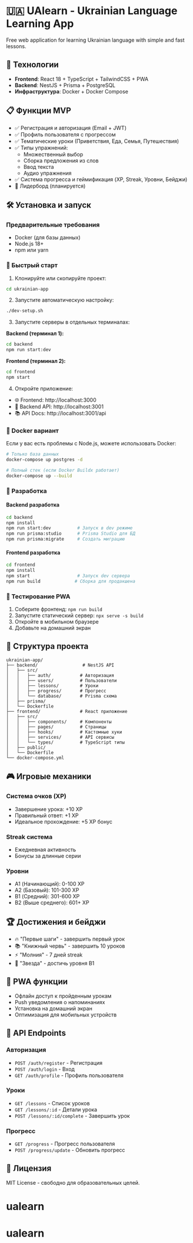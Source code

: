 # 🇺🇦 UAlearn - Ukrainian Language Learning App

Free web application for learning Ukrainian language with simple and fast lessons.

## 🚀 Технологии

- **Frontend**: React 18 + TypeScript + TailwindCSS + PWA
- **Backend**: NestJS + Prisma + PostgreSQL
- **Инфраструктура**: Docker + Docker Compose

## 📋 Функции MVP

- ✅ Регистрация и авторизация (Email + JWT)
- ✅ Профиль пользователя с прогрессом
- ✅ Тематические уроки (Приветствия, Еда, Семья, Путешествия)
- ✅ Типы упражнений:
  - Множественный выбор
  - Сборка предложения из слов
  - Ввод текста
  - Аудио упражнения
- ✅ Система прогресса и геймификация (XP, Streak, Уровни, Бейджи)
- 🔄 Лидерборд (планируется)

## 🛠 Установка и запуск

### Предварительные требования
- Docker (для базы данных)
- Node.js 18+ 
- npm или yarn

### 🚀 Быстрый старт

1. Клонируйте или скопируйте проект:
```bash
cd ukrainian-app
```

2. Запустите автоматическую настройку:
```bash
./dev-setup.sh
```

3. Запустите серверы в отдельных терминалах:

**Backend (терминал 1):**
```bash
cd backend
npm run start:dev
```

**Frontend (терминал 2):**
```bash
cd frontend
npm start
```

4. Откройте приложение:
- 🌐 Frontend: http://localhost:3000
- 🔧 Backend API: http://localhost:3001
- 📚 API Docs: http://localhost:3001/api

### 🐳 Docker вариант

Если у вас есть проблемы с Node.js, можете использовать Docker:

```bash
# Только база данных
docker-compose up postgres -d

# Полный стек (если Docker Buildx работает)
docker-compose up --build
```

### 🔧 Разработка

#### Backend разработка
```bash
cd backend
npm install
npm run start:dev          # Запуск в dev режиме
npm run prisma:studio      # Prisma Studio для БД
npm run prisma:migrate     # Создать миграцию
```

#### Frontend разработка
```bash
cd frontend
npm install
npm start                  # Запуск dev сервера
npm run build             # Сборка для продакшена
```

### 📱 Тестирование PWA

1. Соберите фронтенд: `npm run build`
2. Запустите статический сервер: `npx serve -s build`
3. Откройте в мобильном браузере
4. Добавьте на домашний экран

## 📁 Структура проекта

```
ukrainian-app/
├── backend/                 # NestJS API
│   ├── src/
│   │   ├── auth/           # Авторизация
│   │   ├── users/          # Пользователи
│   │   ├── lessons/        # Уроки
│   │   ├── progress/       # Прогресс
│   │   └── database/       # Prisma схема
│   ├── prisma/
│   └── Dockerfile
├── frontend/               # React приложение
│   ├── src/
│   │   ├── components/     # Компоненты
│   │   ├── pages/          # Страницы
│   │   ├── hooks/          # Кастомные хуки
│   │   ├── services/       # API сервисы
│   │   └── types/          # TypeScript типы
│   ├── public/
│   └── Dockerfile
└── docker-compose.yml
```

## 🎮 Игровые механики

### Система очков (XP)
- Завершение урока: +10 XP
- Правильный ответ: +1 XP
- Идеальное прохождение: +5 XP бонус

### Streak система
- Ежедневная активность
- Бонусы за длинные серии

### Уровни
- A1 (Начинающий): 0-100 XP
- A2 (Базовый): 101-300 XP
- B1 (Средний): 301-600 XP
- B2 (Выше среднего): 601+ XP

## 🏆 Достижения и бейджи

- 🔥 "Первые шаги" - завершить первый урок
- 📚 "Книжный червь" - завершить 10 уроков
- ⚡ "Молния" - 7 дней streak
- 🌟 "Звезда" - достичь уровня B1

## 📱 PWA функции

- Офлайн доступ к пройденным урокам
- Push уведомления о напоминаниях
- Установка на домашний экран
- Оптимизация для мобильных устройств

## 🔧 API Endpoints

### Авторизация
- `POST /auth/register` - Регистрация
- `POST /auth/login` - Вход
- `GET /auth/profile` - Профиль пользователя

### Уроки
- `GET /lessons` - Список уроков
- `GET /lessons/:id` - Детали урока
- `POST /lessons/:id/complete` - Завершить урок

### Прогресс
- `GET /progress` - Прогресс пользователя
- `POST /progress/update` - Обновить прогресс

## 📄 Лицензия

MIT License - свободно для образовательных целей.
# ualearn
# ualearn
